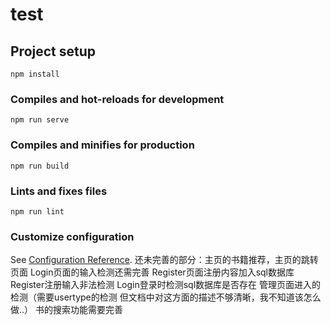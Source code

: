 # test

## Project setup
```
npm install
```

### Compiles and hot-reloads for development
```
npm run serve
```

### Compiles and minifies for production
```
npm run build
```

### Lints and fixes files
```
npm run lint
```

### Customize configuration
See [Configuration Reference](https://cli.vuejs.org/config/).
还未完善的部分：主页的书籍推荐，主页的跳转页面
				Login页面的输入检测还需完善
				Register页面注册内容加入sql数据库
				Register注册输入非法检测
				Login登录时检测sql数据库是否存在
				管理页面进入的检测（需要usertype的检测 但文档中对这方面的描述不够清晰，我不知道该怎么做..）
				书的搜索功能需要完善
